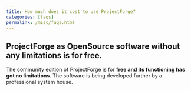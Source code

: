 ```yaml
---
title: How much does it cost to use ProjectForge?
categories: [faqs]
permalink: /misc/faqs.html
---
```


## ProjectForge as OpenSource software without any limitations is for free.

The community edition of ProjectForge is for __free and its functioning has got no limitations__. The software is being developed further by a professional system house.
